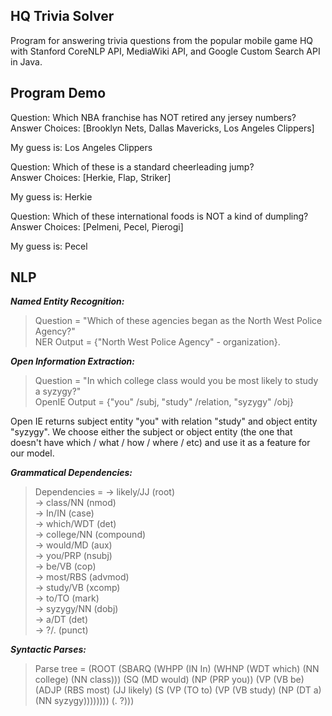 ## HQ Trivia Solver
Program for answering trivia questions from the popular mobile game HQ with Stanford CoreNLP API, MediaWiki API, and Google Custom Search API in Java.

## Program Demo
Question: Which NBA franchise has NOT retired any jersey numbers?  
Answer Choices: [Brooklyn Nets, Dallas Mavericks, Los Angeles Clippers]  
  
My guess is: Los Angeles Clippers  

Question: Which of these is a standard cheerleading jump?  
Answer Choices: [Herkie, Flap, Striker]  
  
My guess is: Herkie  

Question: Which of these international foods is NOT a kind of dumpling?  
Answer Choices: [Pelmeni, Pecel, Pierogi]  
  
My guess is: Pecel  
  
## NLP
***Named Entity Recognition:***  
>Question = "Which of these agencies began as the North West Police Agency?"  
>NER Output = {"North West Police Agency" - organization}.  

***Open Information Extraction:***   
>Question = "In which college class would you be most likely to study a syzygy?"  
>OpenIE Output = {"you" /subj, "study" /relation, "syzygy" /obj}  

Open IE returns subject entity "you" with relation "study" and object entity "syzygy". We choose either the subject or object entity (the one that doesn't have which / what / how / where / etc) and use it as a feature for our model.  
  
***Grammatical Dependencies:***  
>Dependencies = -> likely/JJ (root)  
>  -> class/NN (nmod)  
>    -> In/IN (case)  
>    -> which/WDT (det)  
>    -> college/NN (compound)  
>  -> would/MD (aux)  
>  -> you/PRP (nsubj)  
>  -> be/VB (cop)  
>  -> most/RBS (advmod)  
>  -> study/VB (xcomp)  
>    -> to/TO (mark)  
>    -> syzygy/NN (dobj)  
>      -> a/DT (det)  
>  -> ?/. (punct)  

***Syntactic Parses:***  
>Parse tree = (ROOT (SBARQ (WHPP (IN In) (WHNP (WDT which) (NN college) (NN class))) (SQ (MD would) (NP (PRP you)) (VP (VB be) (ADJP (RBS most) (JJ likely) (S (VP (TO to) (VP (VB study) (NP (DT a) (NN syzygy)))))))) (. ?)))
